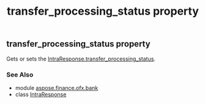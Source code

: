 ﻿---
title: transfer_processing_status property
second_title: Aspose.Finance for Python via .NET API References
description: 
type: docs
weight: 80
url: /python-net/aspose.finance.ofx.bank/intraresponse/transfer_processing_status/
is_root: false
---

## transfer_processing_status property


Gets or sets the [IntraResponse.transfer_processing_status](/finance/python-net/aspose.finance.ofx.bank/intraresponse#transfer_processing_status).

### See Also
* module [aspose.finance.ofx.bank](../../)
* class [IntraResponse](/finance/python-net/aspose.finance.ofx.bank/intraresponse)

